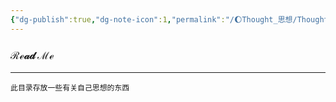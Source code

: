 ```yaml
---
{"dg-publish":true,"dg-note-icon":1,"permalink":"/🌔Thought_思想/Thought_readme/","dgPassFrontmatter":true,"noteIcon":1,"created":"2024-08-24T23:12:06.068+08:00","updated":"2024-08-25T18:45:11.849+08:00"}
---
```


### ℛℯ𝒶𝒹 ℳℯ
--- 
	此目录存放一些有关自己思想的东西
